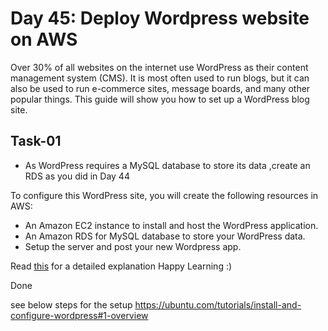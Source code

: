 # Day 45: Deploy Wordpress website on AWS

Over 30% of all websites on the internet use WordPress as their content management system (CMS). It is most often used to run blogs, but it can also be used to run e-commerce sites, message boards, and many other popular things. This guide will show you how to set up a WordPress blog site.



## Task-01

- As WordPress requires a MySQL database to store its data ,create an RDS as you did in Day 44

To configure this WordPress site, you will create the following resources in AWS:
- An Amazon EC2 instance to install and host the WordPress application.
- An Amazon RDS for MySQL database to store your WordPress data.
- Setup the server and post your new Wordpress app.

Read [this](https://aws.amazon.com/getting-started/hands-on/deploy-wordpress-with-amazon-rds/) for a detailed explanation
Happy Learning :)

Done

see below steps for the setup
https://ubuntu.com/tutorials/install-and-configure-wordpress#1-overview